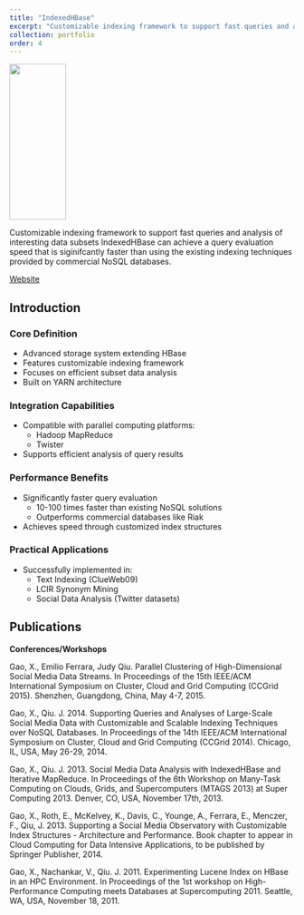 ```yaml
---
title: "IndexedHBase"
excerpt: "Customizable indexing framework to support fast queries and analysis of interesting data subsets<br/><img src='/images/indexbase.png' width='100' height='75'>"
collection: portfolio
order: 4
---
```


<img src='/images/indexbase.png' width='100' height='275'>

Customizable indexing framework to support fast queries and analysis of interesting data subsets
IndexedHBase can achieve a query evaluation speed that is siginifcantly faster than using the existing indexing techniques provided by commercial NoSQL databases.

[Website](http://salsaproj.indiana.edu/IndexedHBase/index.html)
## Introduction
### Core Definition
- Advanced storage system extending HBase
- Features customizable indexing framework
- Focuses on efficient subset data analysis
- Built on YARN architecture

### Integration Capabilities
- Compatible with parallel computing platforms:
  - Hadoop MapReduce
  - Twister
- Supports efficient analysis of query results

### Performance Benefits
- Significantly faster query evaluation
  - 10-100 times faster than existing NoSQL solutions
  - Outperforms commercial databases like Riak
- Achieves speed through customized index structures

### Practical Applications
- Successfully implemented in:
  - Text Indexing (ClueWeb09)
  - LCIR Synonym Mining
  - Social Data Analysis (Twitter datasets)

## Publications

**Conferences/Workshops**  

Gao, X., Emilio Ferrara, Judy Qiu. Parallel Clustering of High-Dimensional Social Media Data Streams. In Proceedings of the 15th IEEE/ACM International Symposium on Cluster, Cloud and Grid Computing (CCGrid 2015). Shenzhen, Guangdong, China, May 4-7, 2015.​

 

Gao, X., Qiu. J. 2014. Supporting Queries and Analyses of Large-Scale Social Media Data with Customizable and Scalable Indexing Techniques over NoSQL Databases. In Proceedings of the 14th IEEE/ACM International Symposium on Cluster, Cloud and Grid Computing (CCGrid 2014). Chicago, IL, USA, May 26-29, 2014.

 

Gao, X., Qiu. J. 2013. Social Media Data Analysis with IndexedHBase and Iterative MapReduce. In Proceedings of the 6th Workshop on Many-Task Computing on Clouds, Grids, and Supercomputers (MTAGS 2013) at Super Computing 2013. Denver, CO, USA, November 17th, 2013.

 

Gao, X., Roth, E., McKelvey, K., Davis, C., Younge, A., Ferrara, E., Menczer, F., Qiu, J. 2013. Supporting a Social Media Observatory with Customizable Index Structures - Architecture and Performance. Book chapter to appear in Cloud Computing for Data Intensive Applications, to be published by Springer Publisher, 2014.

 

Gao, X., Nachankar, V., Qiu. J. 2011. Experimenting Lucene Index on HBase in an HPC Environment. In Proceedings of the 1st workshop on High-Performance Computing meets Databases at Supercomputing 2011. Seattle, WA, USA, November 18, 2011.